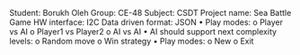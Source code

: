 Student: Borukh Oleh
Group: CE-48
Subject: CSDT
Project name: Sea Battle Game
HW interface: I2C
Data driven format: JSON
  •	Play modes:
    o	Player vs AI
    o	Player1 vs Player2
    o	AI vs AI
  •	AI should support next complexity levels:
    o	Random move
    o	Win strategy
  •	Play modes:
    o	New
    o	Exit
